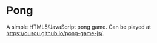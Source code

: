 Pong
====

A simple HTML5/JavaScript pong game. Can be played at https://ousou.github.io/pong-game-js/.
